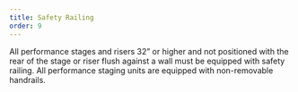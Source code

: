 ```yaml
---
title: Safety Railing
order: 9
---
```


All performance stages and risers 32” or higher and not positioned with the rear of the stage or riser flush against a wall must be equipped with safety railing. All performance staging units are equipped with non-removable handrails.
